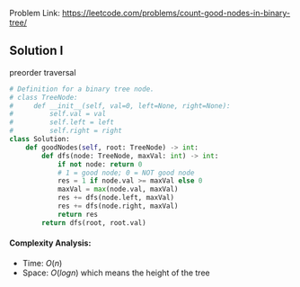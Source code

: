 Problem Link: https://leetcode.com/problems/count-good-nodes-in-binary-tree/

## Solution I
preorder traversal

```python
# Definition for a binary tree node.
# class TreeNode:
#     def __init__(self, val=0, left=None, right=None):
#         self.val = val
#         self.left = left
#         self.right = right
class Solution:
    def goodNodes(self, root: TreeNode) -> int:
        def dfs(node: TreeNode, maxVal: int) -> int:
            if not node: return 0
            # 1 = good node; 0 = NOT good node
            res = 1 if node.val >= maxVal else 0
            maxVal = max(node.val, maxVal)
            res += dfs(node.left, maxVal)
            res += dfs(node.right, maxVal)
            return res
        return dfs(root, root.val)
```

#### Complexity Analysis:
- Time: $O(n)$
- Space: $O(logn)$ which means the height of the tree